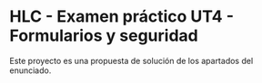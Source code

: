 HLC - Examen práctico UT4 - Formularios y seguridad
===================================================

Este proyecto es una propuesta de solución de los apartados del enunciado.